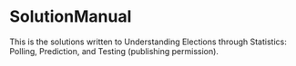 # SolutionManual
This is the solutions written to Understanding Elections through Statistics: Polling, Prediction, and Testing (publishing permission).
